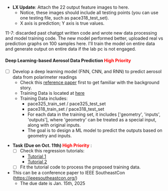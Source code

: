 * **LX Update**: Attach the 22 output feature images to here. 
  * Notice, these images should include all testing points (you can use one testing file, such as pace318_test_set).
  * X axis is prediction; Y axis is true values. 

11-7: discarded past chatgpt written code and wrote new data processing and model training code. The new model performed better, uploaded real vs prediction graphs on 100 samples here. I'll train the model on entire data and generate output on entire data if the lab pc is not engaged.  


#### Deep Learning-based Aerosol Data Prediction <span style="color:red">High Priority</span>
* [ ] Develop a deep learning model (FNN, CNN, and RNN) to predict aerosol data from polarimeter readings
  * Check this [reference paper](./../../../Reference/pacc-mapp_algorithm.pdf) first to get familiar with the background story. 
  * Training Data is located at [here](https://drive.google.com/drive/folders/1kr6PP44HHDL2HMxzoLwGjzfSOP5ZAmy1?usp=drive_link) 
  * Training Data includes:
    * pace325_train_set / pace325_test_set
    * pace318_train_set / pace318_test_set
    * For each data in the training set, it includes \['geometry', 'inputs', 'outputs'\], where 'geometry' can be treated as a special input, along with original inputs. 
    * The goal is to design a ML model to predict the outputs based on geometry and inputs. 


* **Task (Due on Oct. 11th) <span style="color:red">High Priority</span>** :
  * [ ] Check this regression tutorials:
    * [Tutorial 1](https://github.com/christianversloot/machine-learning-articles/blob/main/how-to-create-a-neural-network-for-regression-with-pytorch.md)
    * [Tutorial 2](https://colab.research.google.com/drive/1w61hXmpM_GNmuNmwkvPBeBTLB6HIy5_c?usp=sharing) 
  * [ ] Fit the tutorial code to process the proposed training data. 

* This can be a conference paper to IEEE SoutheastCon (https://ieeesoutheastcon.org/)
  * The due date is Jan. 15th, 2025
